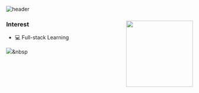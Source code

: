 <!--
**eunjiP/eunjiP** is a ✨ _special_ ✨ repository because its `README.md` (this file) appears on your GitHub profile.

Here are some ideas to get you started:

- 🔭 I’m currently working on ...
- 🌱 I’m currently learning ...
- 👯 I’m looking to collaborate on ...
- 🤔 I’m looking for help with ...
- 💬 Ask me about ...
- 📫 How to reach me: ...
- 😄 Pronouns: ...
- ⚡ Fun fact: ...
-->

![header](https://capsule-render.vercel.app/api?type=rounded&color=gradient&height=300&section=header&text=WELCOME%20&fontSize=90&desc=eunjiP%20GitHub%20Passion%20developer%20&fontAlign=30&descAlign=30&descAlignY=65&animation=twinkling)

<!-- <h3 align="center"><b>🛠 Tech Stack 🛠</b></h3> -->


### Interest <img align='right' src="https://github-readme-stats.vercel.app/api?username=eunjiP" height="180"> 
- &#128187; Full-stack Learning

<img src="https://img.shields.io/badge/Python-3766AB?style=flat-square&logo=Python&logoColor=white"/></a>&nbsp 
